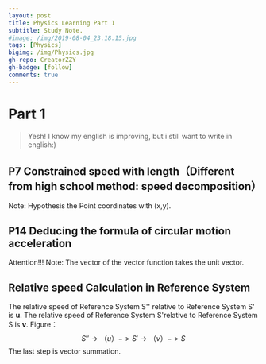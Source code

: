 ```yaml
---
layout: post
title: Physics Learning Part 1
subtitle: Study Note.
#image: /img/2019-08-04_23.18.15.jpg
tags: [Physics]
bigimg: /img/Physics.jpg
gh-repo: CreatorZZY
gh-badge: [follow]
comments: true
---
```


# Part 1

> Yesh! I know my english is improving, but i still want to write in english:)

## P7 Constrained speed with length（Different from high school method: speed decomposition）
Note: Hypothesis the Point coordinates with (x,y).

## P14 Deducing the formula of circular motion acceleration
Attention!!!
Note: The vector of the vector function takes the unit vector.

## Relative speed Calculation in Reference System
The relative speed of Reference System S'' relative to Reference System S' is **u**. The relative speed of Reference System S'relative to Reference System S is **v**. Figure：
$$S''→（u）->S'→（v）->S$$
The last step is vector summation.